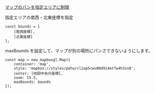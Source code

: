 [マップのパンを指定エリアに制限](https://docs.mapbox.com/jp/mapbox-gl-js/example/restrict-bounds/)

指定エリアの南西・北東座標を指定
```
const bounds = [
    [南西座標],
    [北東座標]
];
```

maxBounds を設定して、マップが別の場所にパンさできないようにします。
```
const map = new mapboxgl.Map({
    container: 'map',
    style: 'mapbox://styles/pehu/cl2ap5cwu00d914mtfw4h3sn8',
    center: [地図中央の座標],
    zoom: 15.5,
    maxBounds: bounds
});
```